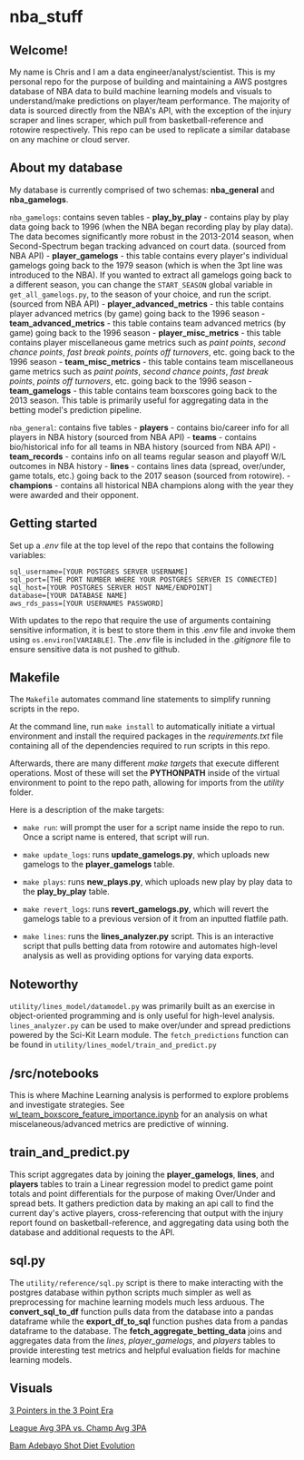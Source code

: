 # nba_stuff

## Welcome!

My name is Chris and I am a data engineer/analyst/scientist. This is my personal repo for the purpose of building and maintaining a AWS postgres database of NBA data to build machine learning models and visuals to understand/make predictions on player/team performance. The majority of data is sourced directly from the NBA's API, with the exception of the injury scraper and lines scraper, which pull from basketball-reference and rotowire respectively. This repo can be used to replicate a similar database on any machine or cloud server.

## About my database

My database is currently comprised of two schemas: **nba_general** and **nba_gamelogs**.

`nba_gamelogs`: contains seven tables
    - **play_by_play** - contains play by play data going back to 1996 (when the NBA began recording play by play data). The data becomes significantly more robust in the 2013-2014 season, when Second-Spectrum began tracking advanced on court data. (sourced from NBA API)
    - **player_gamelogs** - this table contains every player's individual gamelogs going back to the 1979 season (which is when the 3pt line was introduced to the NBA). If you wanted to extract all gamelogs going back to a different season, you can change the `START_SEASON` global variable in `get_all_gamelogs.py`, to the season of your choice, and run the script. (sourced from NBA API)
    - **player_advanced_metrics** - this table contains player advanced metrics (by game) going back to the 1996 season
    - **team_advanced_metrics** - this table contains team advanced metrics (by game) going back to the 1996 season
    - **player_misc_metrics** - this table contains player miscellaneous game metrics such as _paint points_, _second chance points_, _fast break points_, _points off turnovers_, etc. going back to the 1996 season
    - **team_misc_metrics** - this table contains team miscellaneous game metrics such as _paint points_, _second chance points_, _fast break points_, _points off turnovers_, etc. going back to the 1996 season
    - **team_gamelogs** - this table contains team boxscores going back to the 2013 season. This table is primarily useful for aggregating data in the betting model's prediction pipeline.

`nba_general`: contains five tables
    - **players** - contains bio/career info for all players in NBA history (sourced from NBA API)
    - **teams** - contains bio/historical info for all teams in NBA history (sourced from NBA API)
    - **team_records** - contains info on all teams regular season and playoff W/L outcomes in NBA history
    - **lines** - contains lines data (spread, over/under, game totals, etc.) going back to the 2017 season (sourced from rotowire).
    - **champions** - contains all historical NBA champions along with the year they were awarded and their opponent.

## Getting started

Set up a _.env_ file at the top level of the repo that contains the following variables:

```
sql_username=[YOUR POSTGRES SERVER USERNAME]
sql_port=[THE PORT NUMBER WHERE YOUR POSTGRES SERVER IS CONNECTED]
sql_host=[YOUR POSTGRES SERVER HOST NAME/ENDPOINT]
database=[YOUR DATABASE NAME]
aws_rds_pass=[YOUR USERNAMES PASSWORD]
```

With updates to the repo that require the use of arguments containing sensitive information, it is best to store them in this _.env_ file and invoke them using `os.environ[VARIABLE]`. The _.env_ file is included in the _.gitignore_ file to ensure sensitive data is not pushed to github.

## Makefile

The `Makefile` automates command line statements to simplify running scripts in the repo.

At the command line, run `make install` to automatically initiate a virtual environment and install the required packages in the _requirements.txt_ file containing all of the dependencies required to run scripts in this repo. 

Afterwards, there are many different _make targets_ that execute different operations. Most of these will set the **PYTHONPATH** inside of the virtual environment to point to the repo path, allowing for imports from the _utility_ folder.

Here is a description of the make targets:

- `make run`: will prompt the user for a script name inside the repo to run. Once a script name is entered, that script will run.

- `make update_logs`: runs **update_gamelogs.py**, which uploads new gamelogs to the **player_gamelogs** table.

- `make plays`: runs **new_plays.py**, which uploads new play by play data to the **play_by_play** table.

- `make revert_logs`: runs **revert_gamelogs.py**, which will revert the gamelogs table to a previous version of it from an inputted flatfile path.

- `make lines`: runs the **lines_analyzer.py** script. This is an interactive script that pulls betting data from rotowire and automates high-level analysis as well as providing options for varying data exports.


## Noteworthy

`utility/lines_model/datamodel.py` was primarily built as an exercise in object-oriented programming and is only useful for high-level analysis. `lines_analyzer.py` can be used to make over/under and spread predictions powered by the Sci-Kit Learn module. The `fetch_predictions` function can be found in `utility/lines_model/train_and_predict.py`

## /src/notebooks

This is where Machine Learning analysis is performed to explore problems and investigate strategies. See [wl_team_boxscore_feature_importance.ipynb](https://github.com/chrislesante/nba_stuff/blob/main/src/notebooks/wl_team_boxscore_feature_importance/wl_team_boxscore_feature_importance.ipynb) for an analysis on what miscelaneous/advanced metrics are predictive of winning.

## train_and_predict.py

This script aggregates data by joining the **player_gamelogs**, **lines**, and **players** tables to train a Linear regression model to predict game point totals and point differentials for the purpose of making Over/Under and spread bets. It gathers prediction data by making an api call to find the current day's active players, cross-referencing that output with the injury report found on basketball-reference, and aggregating data using both the database and additional requests to the API.

## sql.py

The `utility/reference/sql.py` script is there to make interacting with the postgres database within python scripts much simpler as well as preprocessing for machine learning models much less arduous. The **convert_sql_to_df** function pulls data from the database into a pandas dataframe while the **export_df_to_sql** function pushes data from a pandas dataframe to the database. The **fetch_aggregate_betting_data** joins and aggregates data from the _lines_, _player_gamelogs_, and _players_ tables to provide interesting test metrics and helpful evaluation fields for machine learning models.

## Visuals

[3 Pointers in the 3 Point Era](https://datawrapper.dwcdn.net/k4ecb/2/)

[League Avg 3PA vs. Champ Avg 3PA](https://datawrapper.dwcdn.net/LMIbM/2/)

[Bam Adebayo Shot Diet Evolution](https://www.datawrapper.de/_/VPKe1/)
